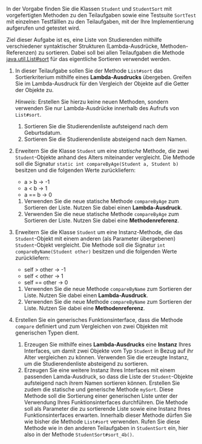 In der Vorgabe finden Sie die Klassen `Student` und `StudentSort` mit
vorgefertigten Methoden  zu den Teilaufgaben sowie eine Testsuite
`SortTest` mit einzelnen Testfälllen zu den Teilaufgaben, mit der Ihre
Implementierung aufgerufen und getestet wird.

Ziel dieser Aufgabe ist es, eine Liste von Studierenden mithilfe verschiedener
syntaktischer Strukturen (Lambda-Ausdrücke, Methoden-Referenzen) zu sortieren.
Dabei soll bei allen Teilaufgaben die Methode
[java.util.List#sort](https://docs.oracle.com/en/java/javase/17/docs/api/java.base/java/util/List.html#sort(java.util.Comparator))
für das eigentliche Sortieren verwendet werden.


1.  In dieser Teilaufgabe sollen Sie der Methode `List#sort` das Sortierkriterium
    mithilfe eines **Lambda-Ausdrucks** übergeben. Greifen Sie im Lambda-Ausdruck
    für den Vergleich der Objekte auf die Getter der Objekte zu.

    _Hinweis_: Erstellen Sie hierzu keine neuen Methoden, sondern verwenden Sie
    nur Lambda-Ausdrücke innerhalb des Aufrufs von `List#sort`.

    1.  Sortieren Sie die Studierendenliste aufsteigend nach dem Geburtsdatum.
    2.  Sortieren Sie die Studierendenliste absteigend nach dem Namen.


2.  Erweitern Sie die Klasse `Student` um eine _statische_ Methode, die zwei
    `Student`-Objekte anhand des Alters miteinander vergleicht. Die Methode
    soll die Signatur `static int compareByAge(Student a, Student b)` besitzen
    und die folgenden Werte zurückliefern:

    -   a > b -> -1
    -   a < b -> 1
    -   a == b -> 0

    1.  Verwenden Sie die neue statische Methode `compareByAge` zum Sortieren
        der Liste. Nutzen Sie dabei einen **Lambda-Ausdruck**.
    2.  Verwenden Sie die neue statische Methode `compareByAge` zum Sortieren
        der Liste. Nutzen Sie dabei eine **Methodenreferenz**.


3.  Erweitern Sie die Klasse `Student` um eine Instanz-Methode, die das
    `Student`-Objekt mit einem anderen (als Parameter übergebenen) `Student`-Objekt
    vergleicht. Die Methode soll die Signatur `int compareByName(Student other)`
    besitzen und die folgenden Werte zurückliefern:

    -   self > other -> -1
    -   self < other -> 1
    -   self == other -> 0

    1.  Verwenden Sie die neue Methode `compareByName` zum Sortieren der Liste.
        Nutzen Sie dabei einen **Lambda-Ausdruck**.
    2.  Verwenden Sie die neue Methode `compareByName` zum Sortieren der Liste.
        Nutzen Sie dabei eine **Methodenreferenz**.


4.  Erstellen Sie ein generisches Funktionsinterface, dass die Methode `compare`
    definiert und zum Vergleichen von zwei Objekten mit generischen Typen dient.

    1.  Erzeugen Sie mithilfe eines **Lambda-Ausdrucks** eine **Instanz** Ihres
        Interfaces, um damit zwei Objekte vom Typ `Student` in Bezug auf ihr Alter
        vergleichen zu können. Verwenden Sie die erzeugte Instanz, um die
        Studierendenliste absteigend zu sortieren.
    2.  Erzeugen Sie eine weitere Instanz Ihres Interfaces mit einem passenden
        Lamda-Ausdruck, so dass die Liste der `Student`-Objekte aufsteigend nach
        ihrem Namen sortieren können. Erstellen Sie zudem die statische und
        generische Methode `mySort`. Diese Methode soll die Sortierung einer
        generischen Liste unter der Verwendung Ihres Funktionsinterfaces durchführen.
        Die Methode soll als Parameter die zu sortierende Liste sowie eine Instanz
        Ihres Funktionsinterfaces erwarten. Innerhalb dieser Methode dürfen Sie wie
        bisher die Methode `List#sort` verwenden. Rufen Sie diese Methode wie in
        den anderen Teilaufgaben in `StudentSort` ein, hier also in der Methode
        `StudentSort#sort_4b()`.
